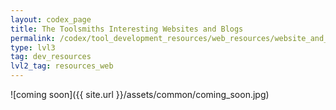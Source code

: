 ```yaml
---
layout: codex_page
title: The Toolsmiths Interesting Websites and Blogs
permalink: /codex/tool_development_resources/web_resources/website_and_blogs
type: lvl3
tag: dev_resources
lvl2_tag: resources_web
---
```


![coming soon]({{ site.url }}/assets/common/coming_soon.jpg)
